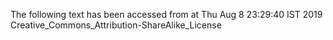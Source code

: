 The following text has been accessed from at Thu Aug 8 23:29:40 IST 2019
Creative_Commons_Attribution-ShareAlike_License
